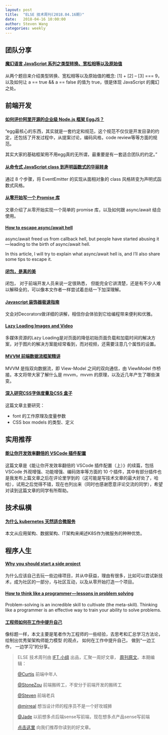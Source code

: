 ```yaml
---
layout: post
title:  "ELSE 技术周刊(2018.04.16期)"
date:   2018-04-16 10:00:00
author: Steven Wang
categories: weekly
---
```


## 团队分享

#### [魔幻语言 JavaScript 系列之类型转换、宽松相等以及原始值](https://zhuanlan.zhihu.com/p/35566906)

从两个题目来介绍类型转换、宽松相等以及原始值的概念: [1] + [2] – [3] === 9，以及如何让 a == true && a == false 的值为 true，很是体现 JavaScript 的魔幻之处。

## 前端开发

#### [如何评价阿里开源的企业级 Node.js 框架 EggJS？](https://www.zhihu.com/question/50526101)

“egg最核心的东西，其实就是一套约定和规范，这个规范不仅仅是开发目录的约定，还包括了开发过程中，从提案讨论，编码风格，code review等等方面的规范。

其实大家的基础框架用不用egg真的无所谓，最重要是有一套适合团队的约定。”


#### [从命令式 JavaScript class 到声明函数式的华丽转身](https://zhuanlan.zhihu.com/p/35503164)

通过 8 个步骤，将 EventEmitter 的实现从面相对象的 class 风格转变为声明式函数式风格。


#### [从零开始写一个 Promise 库](https://zhuanlan.zhihu.com/p/35697919)

文章介绍了从零开始实现一个简单的 promise 库，以及如何跟 async/await 结合使用。

#### [How to escape async/await hell](https://medium.freecodecamp.org/avoiding-the-async-await-hell-c77a0fb71c4c)

async/await freed us from callback hell, but people have started abusing it — leading to the birth of async/await hell.

In this article, I will try to explain what async/await hell is, and I’ll also share some tips to escape it.

#### [闭包，是真的美](https://github.com/prettyEcho/deep-js/issues/4)
闭包， 对于前端开发人员来说一定很熟悉， 但能完全它讲清楚，还是有不少人难以解释全的，可以像本文作者一样尝试着总结一下加深理解。


#### [Javascript 装饰器极速指南](http://www.cnblogs.com/xuanhun/p/8735524.html)
文会对Decorators做详细的讲解，相信你会体验到它给编程带来便利和优雅。

#### [Lazy Loading Images and Video](https://developers.google.com/web/fundamentals/performance/lazy-loading-guidance/images-and-video/?utm_source=CSS-Weekly&utm_campaign=Issue-310&utm_medium=web)

多媒体资源的Lazy Loading是对页面的降低初始页面负载和加载时间的解决方案，对于图片的解决方案能经常看到，而对视频，还需要注意几个属性的设置。

#### [MVVM 前端数据流框架精讲](https://mp.weixin.qq.com/s?__biz=MjM5MDI3MjA5MQ==&mid=2697266952&idx=2&sn=a3389d1db237c2b23f523061da3b2359)

MVVM 是指双向数据流，即 View-Model 之间的双向通信，由 ViewModel 作桥接。本文将带大家了解什么是 mvvm，mvvm 的原理，以及近几年产生了哪些演变。


#### [深入研究CSS字体度量及CSS 盒子](https://hiyangguo.github.io/2018/04/09/in-depth-study-font-size-line-height-and-vertical-align/)
这篇文章主要研究：
- font 的工作原理及度量参数
- CSS box models 的类型、定义

## 实用推荐

#### [能让你开发效率翻倍的 VSCode 插件配置](https://zhuanlan.zhihu.com/p/35661521)
这篇文章是《能让你开发效率翻倍的 VSCode 插件配置（上）》的续篇，包括 VSCode 外观增强、功能增强、编码效率等方面的 10 个插件，其中有部分插件也是我发布上篇文章之后在评论里学到的（这可能是写技术文章的最大好处了，哈哈），试用之后觉得不错，现在也列出来（同时也感谢愿意评论交流的同学），希望对读到这篇文章的同学有所帮助。

## 技术纵横

#### [为什么 kubernetes 天然适合微服务](https://zhuanlan.zhihu.com/p/35642088)

本文从应用架构、数据架构、IT架构来阐述K8S作为微服务的种种优势。

## 程序人生

#### [Why you should start a side project ](https://medium.com/ideas-at-igenius/why-you-should-start-a-side-project-and-how-8e63a33187e5)

为什么应该自己去玩一些边缘项目，并从中获益，理由有很多，比如可以尝试新技术，成为社区的一部分，与社区互动，以及从零开始打造一个项目。

#### [How to think like a programmer — lessons in problem solving](https://medium.freecodecamp.org/how-to-think-like-a-programmer-lessons-in-problem-solving-d1d8bf1de7d2)
Problem-solving is an incredible skill to cultivate (the meta-skill). Thinking like a programmer is an effective way to train your ability to solve problems.

#### [工程师如何在工作中提升自己](https://zhuanlan.zhihu.com/p/35608666)
像标题一样，本文主要是笔者作为工程师的一些经验，去思考和汇总学习方法论，绘制出优秀架架构师能力模型 的观点， 如何在工作中提升自己， 做到“一边工作， 一边学习”的分享。


> ELSE 技术周刊由 [IFT 小组](https://github.com/CtripFE) 出品，汇聚一周好文章， [周刊原文]()。本期编辑：
>
> [@Curtis](https://github.com/CurtisCBS) 前端中年人
>
> [@StoneZou](https://github.com/stoneyong) 前端搬砖工，不安分于前端开发的搬砖工
>
> [@Steven](https://github.com/StevenX911) 前端老兵
>
> [@mirreal](https://github.com/mirreal) 想当设计师的程序员不是一个好攻城狮
>
> [@Jade](https://github.com/Jade05) 以前想多点后端sense写前端，现在想多点产品sense写前端
>
> [点击这里](https://github.com/CtripFE/fe-weekly/issues) 向我们推荐你读到的好文章。